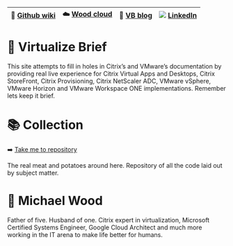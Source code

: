 |:newspaper: [Github wiki](https://github.com/virtualizebrief/home/wiki)|:cloud: [Wood cloud](https://marketplace.woodcloud.one/)|:convenience_store: [VB blog](https://virtualizebrief.woodcloud.one/)|![](https://i.stack.imgur.com/gVE0j.png) [LinkedIn](https://www.linkedin.com/in/michaelcharleswood/)|
|---|---|---|---|

# :briefcase: Virtualize Brief
This site attempts to fill in holes in Citrix’s and VMware’s documentation by providing real live experience for Citrix Virtual Apps and Desktops, Citrix StoreFront, Citrix Provisioning, Citrix NetScaler ADC, VMware vSphere, VMware Horizon and VMware Workspace ONE implementations. Remember lets keep it brief.

 # :books: Collection
 :arrow_right: [Take me to repository](https://github.com/virtualizebrief/collection)

The real meat and potatoes around here. Repository of all the code laid out by subject matter.

# :runner: Michael Wood
Father of five. Husband of one. Citrix expert in virtualization, Microsoft Certified Systems Engineer, Google Cloud Architect and much more working in the IT arena to make life better for humans.
